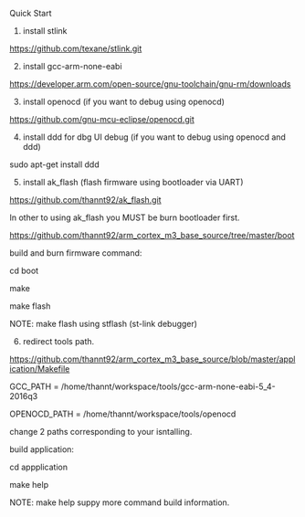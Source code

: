 Quick Start

1. install stlink

https://github.com/texane/stlink.git


2. install gcc-arm-none-eabi

https://developer.arm.com/open-source/gnu-toolchain/gnu-rm/downloads


3. install openocd (if you want to debug using openocd)

https://github.com/gnu-mcu-eclipse/openocd.git


4. install ddd for dbg UI debug (if you want to debug using openocd and ddd)

sudo apt-get install ddd


5. install ak_flash (flash firmware using bootloader via UART)

https://github.com/thannt92/ak_flash.git

In other to using ak_flash you MUST be burn bootloader first.

https://github.com/thannt92/arm_cortex_m3_base_source/tree/master/boot

build and burn firmware command:

cd boot

make

make flash

NOTE: make flash using stflash (st-link debugger)


6. redirect tools path.

https://github.com/thannt92/arm_cortex_m3_base_source/blob/master/application/Makefile


GCC_PATH	= /home/thannt/workspace/tools/gcc-arm-none-eabi-5_4-2016q3

OPENOCD_PATH	= /home/thannt/workspace/tools/openocd


change 2 paths corresponding to your isntalling.

build application:

cd appplication

make help

NOTE: make help suppy more command build information. 
